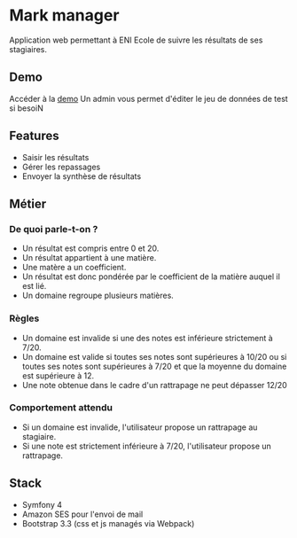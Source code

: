 # Mark manager

Application web permettant à ENI Ecole de suivre les résultats de ses stagiaires.

## Demo

Accéder à la [demo](https://vast-headland-38919.herokuapp.com)
Un admin vous permet d'éditer le jeu de données de test si besoiN

## Features

* Saisir les résultats
* Gérer les repassages
* Envoyer la synthèse de résultats

## Métier

### De quoi parle-t-on ?

* Un résultat est compris entre 0 et 20.
* Un résultat appartient à une matière.
* Une matère a un coefficient.
* Un résultat est donc pondérée par le coefficient de la matière auquel il est lié.
* Un domaine regroupe plusieurs matières.

### Règles

* Un domaine est invalide si une des notes est inférieure strictement à 7/20.
* Un domaine est valide si toutes ses notes sont supérieures à 10/20 ou si toutes ses notes sont supérieures à 7/20 et que la moyenne du domaine est supérieure à 12.
* Une note obtenue dans le cadre d'un rattrapage ne peut dépasser 12/20

### Comportement attendu

* Si un domaine est invalide, l'utilisateur propose un rattrapage au stagiaire.
* Si une note est strictement inférieure à 7/20, l'utilisateur propose un rattrapage.


## Stack

* Symfony 4
* Amazon SES pour l'envoi de mail
* Bootstrap 3.3 (css et js managés via Webpack)